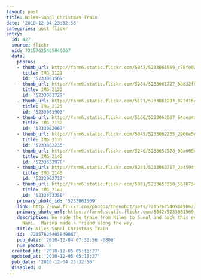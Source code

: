 ```yaml
---
layout: post
title: Niles-Sunol Christmas Train
date: '2010-12-04 23:32:56'
categories: post flickr
entry:
  id: 427
  source: flickr
  uid: 72157625405849067
  data:
    photos:
    - thumb_url: http://farm6.static.flickr.com/5042/5233061569_c78fe92c05_s.jpg
      title: IMG_2121
      id: '5233061569'
    - thumb_url: http://farm6.static.flickr.com/5284/5233061727_8bd32fbe91_s.jpg
      title: IMG_2122
      id: '5233061727'
    - thumb_url: http://farm6.static.flickr.com/5123/5233061903_022d15cc19_s.jpg
      title: IMG_2125
      id: '5233061903'
    - thumb_url: http://farm6.static.flickr.com/5166/5233062067_64cea4ac56_s.jpg
      title: IMG_2132
      id: '5233062067'
    - thumb_url: http://farm6.static.flickr.com/5045/5233062235_2900e5c396_s.jpg
      title: IMG_2135
      id: '5233062235'
    - thumb_url: http://farm6.static.flickr.com/5246/5233652978_90a669c9f4_s.jpg
      title: IMG_2142
      id: '5233652978'
    - thumb_url: http://farm6.static.flickr.com/5201/5233062717_2c4594ff08_s.jpg
      title: IMG_2143
      id: '5233062717'
    - thumb_url: http://farm6.static.flickr.com/5081/5233653350_56787348a6_s.jpg
      title: IMG_2147
      id: '5233653350'
    primary_photo_id: '5233061569'
    link: http://www.flickr.com/photos/thenobot/sets/72157625405849067/
    primary_photo_url: https://farm6.static.flickr.com/5042/5233061569_c78fe92c05_m.jpg
    description: We rode the train from Niles to Sunol and back this evening with
      Nani.  Marina made a friend along the way.
    title: Niles-Sunol Christmas Train
    id: '72157625405849067'
    pub_date: '2010-12-04 07:32:56 -0800'
    num_photos: 8
  created_at: '2010-12-05 05:18:27'
  updated_at: '2010-12-05 05:18:27'
  pub_date: '2010-12-04 23:32:56'
  disabled: 0
---
```

